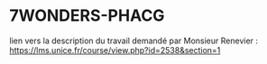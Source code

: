 # 7WONDERS-PHACG

lien vers la description du travail demandé par Monsieur Renevier : https://lms.unice.fr/course/view.php?id=2538&section=1
